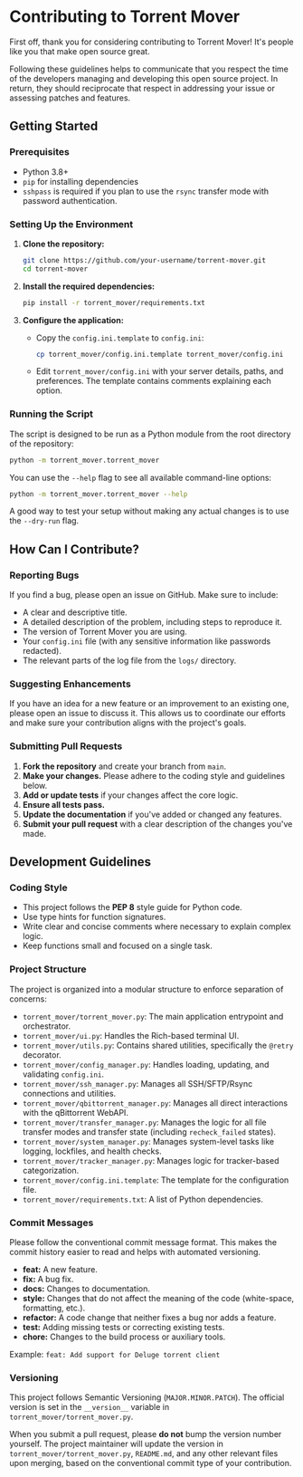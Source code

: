 # Contributing to Torrent Mover

First off, thank you for considering contributing to Torrent Mover! It's people like you that make open source great.

Following these guidelines helps to communicate that you respect the time of the developers managing and developing this open source project. In return, they should reciprocate that respect in addressing your issue or assessing patches and features.

## Getting Started

### Prerequisites

*   Python 3.8+
*   `pip` for installing dependencies
*   `sshpass` is required if you plan to use the `rsync` transfer mode with password authentication.

### Setting Up the Environment

1.  **Clone the repository:**
    ```bash
    git clone https://github.com/your-username/torrent-mover.git
    cd torrent-mover
    ```

2.  **Install the required dependencies:**
    ```bash
    pip install -r torrent_mover/requirements.txt
    ```

3.  **Configure the application:**
    *   Copy the `config.ini.template` to `config.ini`:
        ```bash
        cp torrent_mover/config.ini.template torrent_mover/config.ini
        ```
    *   Edit `torrent_mover/config.ini` with your server details, paths, and preferences. The template contains comments explaining each option.

### Running the Script

The script is designed to be run as a Python module from the root directory of the repository:

```bash
python -m torrent_mover.torrent_mover
```

You can use the `--help` flag to see all available command-line options:

```bash
python -m torrent_mover.torrent_mover --help
```

A good way to test your setup without making any actual changes is to use the `--dry-run` flag.

## How Can I Contribute?

### Reporting Bugs

If you find a bug, please open an issue on GitHub. Make sure to include:

*   A clear and descriptive title.
*   A detailed description of the problem, including steps to reproduce it.
*   The version of Torrent Mover you are using.
*   Your `config.ini` file (with any sensitive information like passwords redacted).
*   The relevant parts of the log file from the `logs/` directory.

### Suggesting Enhancements

If you have an idea for a new feature or an improvement to an existing one, please open an issue to discuss it. This allows us to coordinate our efforts and make sure your contribution aligns with the project's goals.

### Submitting Pull Requests

1.  **Fork the repository** and create your branch from `main`.
2.  **Make your changes.** Please adhere to the coding style and guidelines below.
3.  **Add or update tests** if your changes affect the core logic.
4.  **Ensure all tests pass.**
5.  **Update the documentation** if you've added or changed any features.
6.  **Submit your pull request** with a clear description of the changes you've made.

## Development Guidelines

### Coding Style

*   This project follows the **PEP 8** style guide for Python code.
*   Use type hints for function signatures.
*   Write clear and concise comments where necessary to explain complex logic.
*   Keep functions small and focused on a single task.

### Project Structure

The project is organized into a modular structure to enforce separation of concerns:

*   `torrent_mover/torrent_mover.py`: The main application entrypoint and orchestrator.
*   `torrent_mover/ui.py`: Handles the Rich-based terminal UI.
*   `torrent_mover/utils.py`: Contains shared utilities, specifically the `@retry` decorator.
*   `torrent_mover/config_manager.py`: Handles loading, updating, and validating `config.ini`.
*   `torrent_mover/ssh_manager.py`: Manages all SSH/SFTP/Rsync connections and utilities.
*   `torrent_mover/qbittorrent_manager.py`: Manages all direct interactions with the qBittorrent WebAPI.
*   `torrent_mover/transfer_manager.py`: Manages the logic for all file transfer modes and transfer state (including `recheck_failed` states).
*   `torrent_mover/system_manager.py`: Manages system-level tasks like logging, lockfiles, and health checks.
*   `torrent_mover/tracker_manager.py`: Manages logic for tracker-based categorization.
*   `torrent_mover/config.ini.template`: The template for the configuration file.
*   `torrent_mover/requirements.txt`: A list of Python dependencies.

### Commit Messages

Please follow the conventional commit message format. This makes the commit history easier to read and helps with automated versioning.

*   **feat:** A new feature.
*   **fix:** A bug fix.
*   **docs:** Changes to documentation.
*   **style:** Changes that do not affect the meaning of the code (white-space, formatting, etc.).
*   **refactor:** A code change that neither fixes a bug nor adds a feature.
*   **test:** Adding missing tests or correcting existing tests.
*   **chore:** Changes to the build process or auxiliary tools.

Example: `feat: Add support for Deluge torrent client`

### Versioning

This project follows Semantic Versioning (`MAJOR.MINOR.PATCH`). The official version is set in the `__version__` variable in `torrent_mover/torrent_mover.py`.

When you submit a pull request, please **do not** bump the version number yourself. The project maintainer will update the version in `torrent_mover/torrent_mover.py`, `README.md`, and any other relevant files upon merging, based on the conventional commit type of your contribution.
